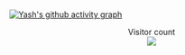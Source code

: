 
<h1 align="center"></h1>

[![Yash's github activity graph](https://github-readme-activity-graph.vercel.app/graph?username=yashsoni2003&theme=react-dark)](https://github.com/yashsoni2003/github-readme-activity-graph)

<p align="center">
  Visitor count<br>
  <img src="https://profile-counter.glitch.me/yashsoni2003/count.svg" />
</p>
